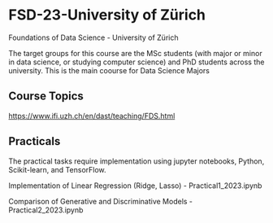# FSD-23-University of Zürich
Foundations of Data Science - University of Zürich

The target groups for this course are the MSc students (with major or minor in data science, or studying computer science) and PhD students across the university. This is the main coourse for Data Science Majors

## Course Topics

https://www.ifi.uzh.ch/en/dast/teaching/FDS.html

## Practicals

The practical tasks require implementation using jupyter notebooks, Python, Scikit-learn, and TensorFlow.

Implementation of Linear Regression (Ridge, Lasso) - Practical1_2023.ipynb

Comparison of Generative and Discriminative Models - Practical2_2023.ipynb
